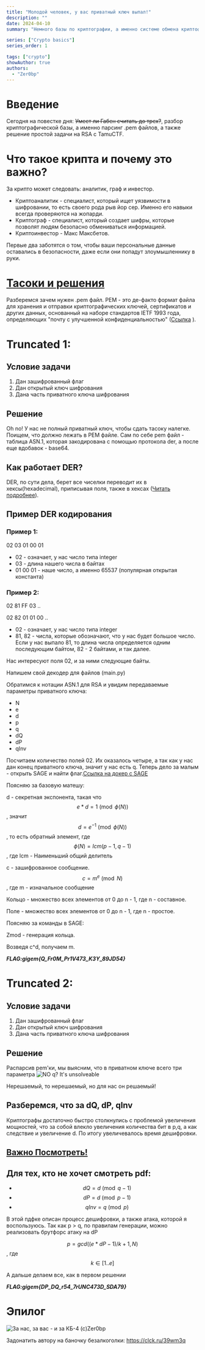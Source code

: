 ```yaml
---
title: "Молодой человек, у вас приватный ключ выпал!"
description: ""
date: 2024-04-10
summary: "Немного базы по криптографии, а именно системе обмена криптофайлами"

series: ["Crypto basics"]
series_order: 1

tags: ["crypto"]
showAuthor: true
authors:
  - "Zer0bp"
---
```

<script
  src="https://cdn.mathjax.org/mathjax/latest/MathJax.js?config=TeX-AMS-MML_HTMLorMML"
  type="text/javascript">
</script>

Введение
=

Сегодня на повестке дня: ~~Умеет ли Габен считать до трех?~~, разбор криптографической базы, а именно парсинг .pem файлов, а также решение простой задачи на RSA с TamuCTF.

Что такое крипта и почему это важно?
=

За крипто может следовать: аналитик, граф и инвестор.
- Криптоаналитик - специалист, который ищет уязвимости в шифровании, то есть своего рода рыв йор сер. Именно его навыки всегда проверяются на жопарди.
- Криптограф - специалист, который создает шифры, которые позволят людям безопасно обмениваться информацией.
- Криптоинвестор - Макс Максбетов.

Первые два заботятся о том, чтобы ваши персональные данные оставались в безопасности, даже если они попадут злоумышленнику в руки.



[Тасоки и решения](https://disk.yandex.ru/d/ctH0KnQoO71rTg)
=

Разберемся зачем нужен .pem файл. PEM - это де-факто формат файла для хранения и отправки криптографических ключей, сертификатов и других данных, основанный на наборе стандартов IETF 1993 года, определяющих "почту с улучшенной конфиденциальностью" ([Ссылка](https://en.wikipedia.org/wiki/Privacy-Enhanced_Mail) ).


Truncated 1:
=
Условие задачи
-
1. Дан зашифрованный флаг
2. Дан открытый ключ шифрования
3. Дана часть приватного ключа шифрования
 
Решение
-
Oh no! У нас не полный приватный ключ, чтобы сдать тасоку налегке. Поищем, что должно лежать в PEM файле. Сам по себе pem файл - таблица ASN.1, которая закодирована с помощью протокола der, а после еще вдобавок - base64.



Как работает DER?
-
DER, по сути дела, берет все чиселки переводит их в хексы(hexadecimal), приписывая поля, также в хексах ([Читать подробнее](https://habr.com/ru/articles/660045/)).


Пример DER кодирования
-
### Пример 1:
02 03 01 00 01
- 02 - означает, у нас число типа integer
- 03 - длина нашего числа в байтах
- 01 00 01 - наше число, а именно 65537 (популярная открытая константа)

### Пример 2:
02 81 FF 03 ..

02 82 01 01 00 ..
- 02 - означает, у нас число типа integer
- 81, 82 - числа, которые обозначают, что у нас будет большое число. Если у нас выпало 81, то длина числа определяется одним последующим байтом, 82 - 2 байтами, и так далее.

Нас интересуют поля 02, и за ними следующие байты. 

Напишем свой декодер для файлов (main.py)

Обратимся к нотации ASN.1 для RSA и увидим передаваемые параметры приватного ключа: 
+ N
+ e
+ d
+ p
+ q
+ dQ
+ dP
+ qInv

Посчитаем количество полей 02. Их оказалось четыре, а так как у нас дан конец приватного ключа, значит у нас есть q. Теперь дело за малым - открыть SAGE и найти флаг.[Ссылка на докер с SAGE](https://github.com/cryptohack/cryptohack-docker)

Поясняю за базовую матешу:

d - секретная экспонента, такая что $$ e * d = 1 \pmod{\phi(N)}$$, значит $$d = e ^{-1} \pmod{\phi(N)}$$, то есть обратный элемент, где  $$\phi(N) = lcm(p - 1, q - 1)$$, где lcm - Наименьший общий делитель

c - зашифрованное сообщение. $$c = m^e \pmod{N}$$, где m - изначальное сообщение

Кольцо - множество всех элементов от 0 до n - 1, где n - составное.

Поле - множество всех элементов от 0 до n - 1, где n - простое.

Поясняю за команды в SAGE:

Zmod - генерация кольца.

Возведя c^d, получаем m.

***FLAG:gigem{Q_Fr0M_Pr1V473_K3Y_89JD54}***


Truncated 2:
=
Условие задачи
-
1. Дан зашифрованный флаг
2. Дан открытый ключ шифрования
3. Дана часть приватного ключа шифрования
 
Решение
-

Распарсив pem'ки, мы выясним, что в приватном ключе всего три параметра
![](img/NO%20q.jpg "NO q? It's unsolveable")

Нерешаемый, то нерешаемый, но для нас он решаемый! 


Разберемся, что за dQ, dP, qInv
-
Криптографы достаточно быстро столкнулись с проблемой увеличения мощностей, что за собой влекло увеличения количества бит в p,q, а как следствие и увеличение d. По итогу увеличевалось время дешифровки.

[Важно Посмотреть!](https://eprint.iacr.org/2020/1506.pdf)
-

Для тех, кто не хочет смотреть pdf:
-
+ $$dQ = d \pmod{q - 1}$$
+ $$dP = d \pmod{p - 1}$$
+ $$qInv = q \pmod{p}$$

В этой пдфке описан процесс дешифровки, а также атака, которой я воспользуюсь.
Так как p > q, по правилам генерации, можно реализовать брутфорс атаку на dP

$$ p = gcd((e * dP - 1) / k + 1 , N)$$ , где $$k \in [1..e]$$  

А дальше делаем все, как в первом решении

***FLAG:gigem{DP_DQ_r54_7rUNC473D_SDA79}***

Эпилог
=

![](img/buh.jpg "За нас, за вас - и за КБ-4 (с)Zer0bp")

Задонатить автору на баночку безалкоголки: https://clck.ru/39wm3q